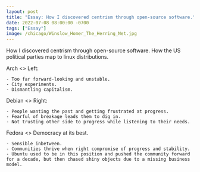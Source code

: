 ```yaml
---
layout: post
title: "Essay: How I discovered centrism through open-source software."
date: 2022-07-08 08:00:00 -0700
tags: ["Essay"]
image: /chicago/Winslow_Homer_The_Herring_Net.jpg
---
```


How I discovered centrism through open-source software.
How the US political parties map to linux distributions.

Arch <> Left:

    - Too far forward-looking and unstable.
    - City experiments.
    - Dismantling capitalism.

Debian <> Right:

    - People wanting the past and getting frustrated at progress.
    - Fearful of breakage leads them to dig in.
    - Not trusting other side to progress while listening to their needs.

Fedora <> Democracy at its best.

    - Sensible inbetween.
    - Communities thrive when right compromise of progress and stability.
    - Ubuntu used to be in this position and pushed the community forward for a decade, but then chased shiny objects due to a missing business model.
